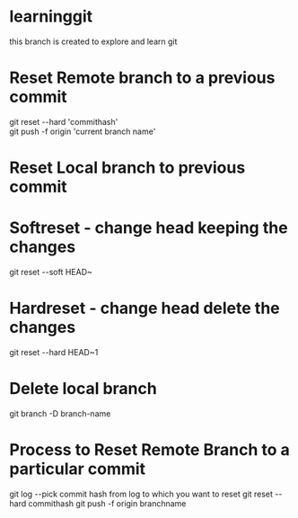 # learninggit
this branch is created to explore and learn git

# Reset Remote branch to a previous commit
git reset --hard 'commithash'<br />
git push -f origin 'current branch name'

# Reset Local branch to previous commit
  # Softreset - change head keeping the changes
  git reset --soft HEAD~
  
  # Hardreset - change head delete the changes
  git reset --hard HEAD~1


# Delete local branch
git branch -D branch-name

# Process to Reset Remote Branch to a particular commit
 git log --pick commit hash from log to which you want to reset
 git reset --hard commithash
 git push -f origin branchname
